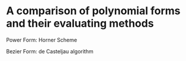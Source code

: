 A comparison of polynomial forms and their evaluating methods
=============================================================

Power Form: Horner Scheme

Bezier Form: de Casteljau algorithm

